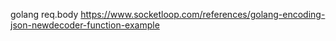 golang req.body https://www.socketloop.com/references/golang-encoding-json-newdecoder-function-example
